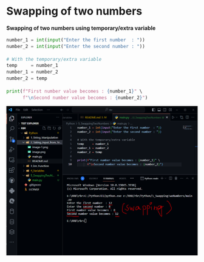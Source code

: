 # Swapping of two numbers

**Swapping of two numbers using temporary/extra variable**

```python
number_1 = int(input("Enter the first number  : "))
number_2 = int(input("Enter the second number : "))

# With the temporary/extra variable
temp     = number_1
number_1 = number_2
number_2 = temp

print(f"First number value becomes : {number_1}" \
      f"\nSecond number value becomes : {number_2}")
```

![Alt text](image.png)